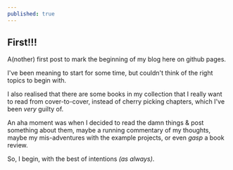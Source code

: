 ```yaml
---
published: true
---
```


## First!!!

A(nother) first post to mark the beginning of my blog here on github pages.

I've been meaning to start for some time, but couldn't think of the right topics to begin with.

I also realised that there are some books in my collection that I really want to read from cover-to-cover, instead of cherry picking chapters, which I've been _very_ guilty of.

An aha moment was when I decided to read the damn things & post something about them, maybe a running commentary of my thoughts, maybe my mis-adventures with the example projects, or even _gasp_ a book review.

So, I begin, with the best of intentions _(as always)_.